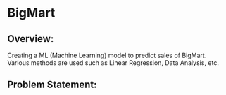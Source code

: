 # BigMart
## Overview: 
Creating a ML (Machine Learning) model to predict sales of BigMart. Various methods are used such as Linear Regression,  Data Analysis, etc.

## Problem Statement:
